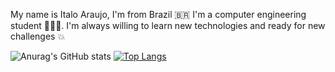 My name is Italo Araujo, I'm from Brazil 🇧🇷 I'm a computer engineering student 🧑🏽‍💻.
I'm always willing to learn new technologies and ready for new challenges 💥

![Anurag's GitHub stats](https://github-readme-stats.vercel.app/api?username=ItaloAraujoo&show_icons=true&theme=radical)
[![Top Langs](https://github-readme-stats.vercel.app/api/top-langs/?username=ItaloAraujoo)](https://github.com/ItaloAraujoo/github-readme-stats)



